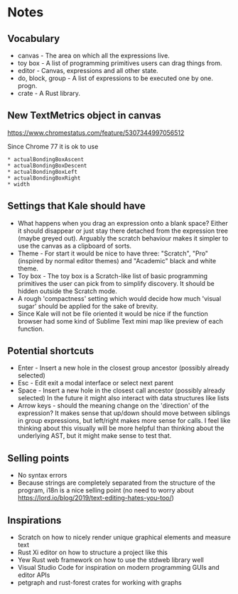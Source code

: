 # Notes

## Vocabulary 

* canvas - The area on which all the expressions live.
* toy box - A list of programming primitives users can drag things from.
* editor - Canvas, expressions and all other state.
* do, block, group - A list of expressions to be executed one by one. progn.
* crate - A Rust library.

## New TextMetrics object in canvas

https://www.chromestatus.com/feature/5307344997056512

Since Chrome 77 it is ok to use

    * actualBondingBoxAscent
    * actualBondingBoxDescent
    * actualBondingBoxLeft
    * actualBondingBoxRight
    * width

## Settings that Kale should have

* What happens when you drag an expression onto a blank space? Either it should
  disappear or just stay there detached from the expression tree (maybe greyed
  out). Arguably the scratch behaviour makes it simpler to use the canvas
  as a clipboard of sorts.
* Theme - For start it would be nice to have three: "Scratch", "Pro" (inspired
  by normal editor themes) and "Academic" black and white theme.
* Toy box - The toy box is a Scratch-like list of basic programming primitives
  the user can pick from to simplify discovery. It should be hidden outside the
  Scratch mode.
* A rough 'compactness' setting which would decide how much 'visual sugar'
  should be applied for the sake of brevity.
* Since Kale will not be file oriented it would be nice if the function browser
  had some kind of Sublime Text mini map like preview of each function.

## Potential shortcuts

* Enter - Insert a new hole in the closest group ancestor (possibly already selected)
* Esc - Edit exit a modal interface or select next parent
* Space - Insert a new hole in the closest call ancestor (possibly already selected)
  In the future it might also interact with data structures like lists
* Arrow keys - should the meaning change on the 'direction' of the expression?
  It makes sense that up/down should move between siblings in group expressions,
  but left/right makes more sense for calls. I feel like thinking about this
  visually will be more helpful than thinking about the underlying AST, but it
  might make sense to test that.

## Selling points

* No syntax errors
* Because strings are completely separated from the structure of the program,
  i18n is a nice selling point (no need to worry about https://lord.io/blog/2019/text-editing-hates-you-too/)

## Inspirations

* Scratch on how to nicely render unique graphical elements and measure text
* Rust Xi editor on how to structure a project like this
* Yew Rust web framework on how to use the stdweb library well
* Visual Studio Code for inspiration on modern programming GUIs and editor APIs
* petgraph and rust-forest crates for working with graphs